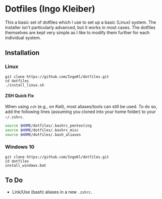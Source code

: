 # Dotfiles (Ingo Kleiber)

This a basic set of dotfiles which I use to set up a basic (Linux) system. The installer isn't particularly advanced, but it works in most cases.
The dotfiles themselves are kept very simple as I like to modify them further for each individual system.

## Installation

### Linux

```
git clone https://github.com/IngoKl/dotfiles.git
cd dotfiles
./install_linux.sh

```

#### ZSH Quick Fix

When using `zsh` (e.g., on *Kali*), most aliases/tools can still be used. 
To do so, add the following lines (assuming you cloned into your home folder) to your `~/.zshrc`.

```bash
source $HOME/dotfiles/.bashrc_pentesting
source $HOME/dotfiles/.bashrc_misc
source $HOME/dotfiles/.bash_aliases
```

### Windows 10

```
git clone https://github.com/IngoKl/dotfiles.git
cd dotfiles
install_windows.bat

```

## To Do

* Link/Use (bash) aliases in a new `.zshrc`.

